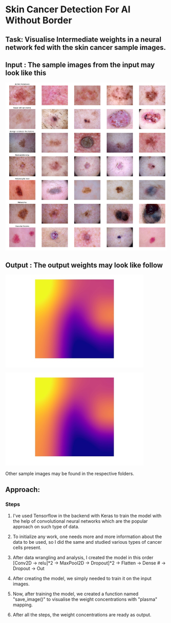 # Skin Cancer Detection For AI Without Border

## Task: Visualise Intermediate weights in a neural network fed with the skin cancer sample images.

## Input : The sample images from the input may look like this

![alt text](https://github.com/saarques/Deep_learning_notebooks/blob/master/Sample_input_images/Skin_cancer_input_image-10.png "Sample Input images")


## Output : The output weights may look like follow

![alt text](https://github.com/saarques/Deep_learning_notebooks/blob/master/Sample_output_images/output_image_test0%200-11.jpg "Weight Concentration")

![alt text](https://github.com/saarques/Deep_learning_notebooks/blob/master/Sample_output_images/output_image_test0%200-11.jpg "Weight Concentration")

Other sample images may be found in the respective folders.

## Approach:
### Steps
 1. I've used Tensorflow in the backend with Keras to train the model with the help of convolutional neural networks which are the popular approach on such type of data.

 2. To initialize any work, one needs more and more information about the data to be used, so I did the same and studied various types of cancer cells present.

 3. After data wrangling and analysis, I created the model in this order [Conv2D -> relu]*2 -> MaxPool2D -> Dropout]*2 -> Flatten -> Dense # -> Dropout -> Out

 4. After creating the model, we simply needed to train it on the input images.

 5. Now, after training the model, we created a function named "save_image()" to visualise the weight concentrations with "plasma" mapping. 

 6. After all the steps, the weight concentrations are ready as output.